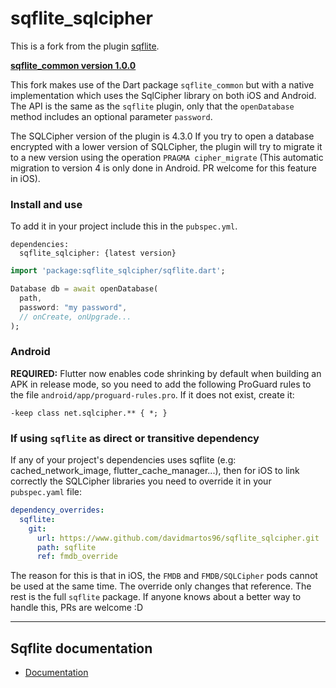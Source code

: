 # sqflite_sqlcipher

This is a fork from the plugin [sqflite](https://github.com/tekartik/sqflite).

 **[sqflite_common version 1.0.0](https://pub.dev/packages/sqflite_common)**

This fork makes use of the Dart package `sqflite_common` but with a native implementation which uses the SqlCipher library on both iOS and Android. The API is the same as the `sqflite` plugin, only that the `openDatabase` method includes an optional parameter `password`. 

The SQLCipher version of the plugin is 4.3.0 If you try to open a database encrypted with a lower version of SQLCipher, the plugin will try to migrate it to a new version using the operation `PRAGMA cipher_migrate` (This automatic migration to version 4 is only done in Android. PR welcome for this feature in iOS).

### Install and use

To add it in your project include this in the `pubspec.yml`.
```
dependencies:
  sqflite_sqlcipher: {latest version}
```

```dart
import 'package:sqflite_sqlcipher/sqflite.dart';

Database db = await openDatabase(
  path,
  password: "my password",
  // onCreate, onUpgrade...
);
```

### Android
**REQUIRED:** Flutter now enables code shrinking by default when building an APK in release mode, so you need to add the following ProGuard rules to the file `android/app/proguard-rules.pro`. If it does not exist, create it:

```
-keep class net.sqlcipher.** { *; }
```

### If using `sqflite` as direct or transitive dependency

If any of your project's dependencies uses sqflite (e.g: cached_network_image, flutter_cache_manager...), then for iOS to link correctly the SQLCipher libraries you need to override it in your `pubspec.yaml` file:

```yaml
dependency_overrides:
  sqflite:
    git:
      url: https://www.github.com/davidmartos96/sqflite_sqlcipher.git
      path: sqflite
      ref: fmdb_override
```

The reason for this is that in iOS, the `FMDB` and `FMDB/SQLCipher` pods cannot be used at the same time. The override only changes that reference. The rest is the full `sqflite` package. 
If anyone knows about a better way to handle this, PRs are welcome :D


---

## Sqflite documentation

* [Documentation](https://github.com/tekartik/sqflite/blob/master/sqflite/README.md)